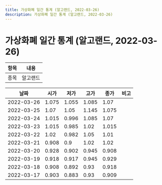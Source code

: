 ```yaml
---
title: 가상화폐 일간 통계 (알고랜드, 2022-03-26)
description: 가상화폐 일간 통계 (알고랜드, 2022-03-26)
---
```


가상화폐 일간 통계 (알고랜드, 2022-03-26)
===

|항목|내용|
|--|--|
|종목|알고랜드||마켓|KRW-ALGO||종류|일 단위 캔들||기간|2022-03-17T09:00:00 - 2022-03-26T09:00:00|

|날짜|시가|저가|고가|종가|비고|
|--|--|--|--|--|--|
|2022-03-26|1.075|1.055|1.085|1.07|    |
|2022-03-25|1.07|1.05|1.145|1.075|    |
|2022-03-24|1.015|0.996|1.085|1.07|    |
|2022-03-23|1.015|0.985|1.02|1.015|    |
|2022-03-22|1.02|0.982|1.05|1.01|    |
|2022-03-21|0.908|0.9|1.02|1.02|    |
|2022-03-20|0.928|0.902|0.945|0.908|    |
|2022-03-19|0.918|0.917|0.945|0.929|    |
|2022-03-18|0.908|0.892|0.93|0.918|    |
|2022-03-17|0.903|0.883|0.93|0.909|    |
